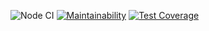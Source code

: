![Node CI](https://github.com/butkovv/frontend-project-lvl3/workflows/Node%20CI/badge.svg)
[![Maintainability](https://api.codeclimate.com/v1/badges/673f5d3a865790f05c8a/maintainability)](https://codeclimate.com/github/butkovv/frontend-project-lvl3/maintainability)
[![Test Coverage](https://api.codeclimate.com/v1/badges/673f5d3a865790f05c8a/test_coverage)](https://codeclimate.com/github/butkovv/frontend-project-lvl3/test_coverage)
